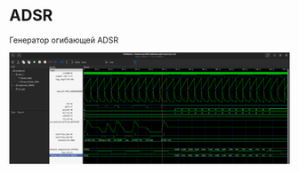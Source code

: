 # ADSR

Генератор огибающей ADSR 

![adsr](https://github.com/VitaSound/hdl-modules/blob/master/adsr/test.png?raw=true)
